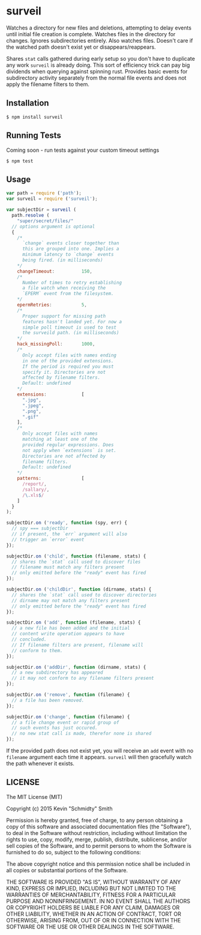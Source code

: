 surveil
=======
Watches a directory for new files and deletions, attempting to delay events until initial file
creation is complete. Watches files in the directory for changes. Ignores subdirectories entirely.
Also watches files. Doesn't care if the watched path doesn't exist yet or disappears/reappears.

Shares `stat` calls gathered during early setup so you don't have to duplicate any work `surveil` is
already doing. This sort of efficiency trick can pay big dividends when querying against spinning
rust. Provides basic events for subdirectory activity separately from the normal file events and
does not apply the filename filters to them.


Installation
------------
```shell
$ npm install surveil
```


Running Tests
-------------
Coming soon - run tests against your custom timeout settings
```shell
$ npm test
```


Usage
-----
```javascript
var path = require ('path');
var surveil = require ('surveil');

var subjectDir = surveil (
  path.resolve (
    "super/secret/files/"
  // options argument is optional
  {
    /*
      `change` events closer together than
      this are grouped into one. Implies a
      minimum latency to `change` events
      being fired. (in milliseconds)
    */
    changeTimeout:          150,
    /*
      Number of times to retry establishing
      a file watch when receiving the
      `EPERM` event from the filesystem.
    */
    epermRetries:           5,
    /*
      Proper support for missing path
      features hasn't landed yet. For now a
      simple poll timeout is used to test
      the surveild path. (in milliseconds)
    */
    hack_missingPoll:       1000,
    /*
      Only accept files with names ending
      in one of the provided extensions.
      If the period is required you must
      specify it. Directories are not
      affected by filename filters.
      Default: undefined
    */
    extensions:             [
      ".jpg",
      ".jpeg",
      ".png",
      ".gif"
    ],
    /*
      Only accept files with names
      matching at least one of the
      provided regular expressions. Does
      not apply when `extensions` is set.
      Directories are not affected by
      filename filters.
      Default: undefined
    */
    patterns:               [
      /report/,
      /sallary/,
      /\.xls$/
    ]
  }
);

subjectDir.on ('ready', function (spy, err) {
  // spy === subjectDir
  // if present, the `err` argument will also
  // trigger an `error` event
});

subjectDir.on ('child', function (filename, stats) {
  // shares the `stat` call used to discover files
  // filename must match any filters present
  // only emitted before the "ready" event has fired
});

subjectDir.on ('childDir', function (dirname, stats) {
  // shares the `stat` call used to discover directories
  // dirname may not match any filters present
  // only emitted before the "ready" event has fired
});

subjectDir.on ('add', function (filename, stats) {
  // a new file has been added and the initial
  // content write operation appears to have
  // concluded.
  // If filename filters are present, filename will
  // conform to them.
});

subjectDir.on ('addDir', function (dirname, stats) {
  // a new subdirectory has appeared
  // it may not conform to any filename filters present
});

subjectDir.on ('remove', function (filename) {
  // a file has been removed.
});

subjectDir.on ('change', function (filename) {
  // a file change event or rapid group of
  // such events has just occured.
  // no new stat call is made, therefor none is shared
});
```

If the provided path does not exist yet, you will receive an `add` event with no `filename` argument
each time it appears. `surveil` will then gracefully watch the path whenever it exists.


LICENSE
-------
The MIT License (MIT)

Copyright (c) 2015 Kevin "Schmidty" Smith

Permission is hereby granted, free of charge, to any person obtaining a copy
of this software and associated documentation files (the "Software"), to deal
in the Software without restriction, including without limitation the rights
to use, copy, modify, merge, publish, distribute, sublicense, and/or sell
copies of the Software, and to permit persons to whom the Software is
furnished to do so, subject to the following conditions:

The above copyright notice and this permission notice shall be included in all
copies or substantial portions of the Software.

THE SOFTWARE IS PROVIDED "AS IS", WITHOUT WARRANTY OF ANY KIND, EXPRESS OR
IMPLIED, INCLUDING BUT NOT LIMITED TO THE WARRANTIES OF MERCHANTABILITY,
FITNESS FOR A PARTICULAR PURPOSE AND NONINFRINGEMENT. IN NO EVENT SHALL THE
AUTHORS OR COPYRIGHT HOLDERS BE LIABLE FOR ANY CLAIM, DAMAGES OR OTHER
LIABILITY, WHETHER IN AN ACTION OF CONTRACT, TORT OR OTHERWISE, ARISING FROM,
OUT OF OR IN CONNECTION WITH THE SOFTWARE OR THE USE OR OTHER DEALINGS IN THE
SOFTWARE.
